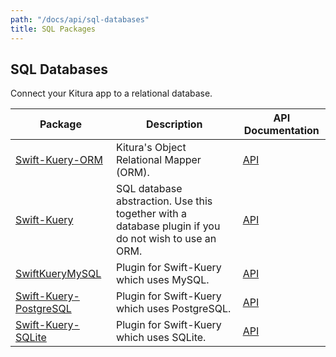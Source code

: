 ```yaml
---
path: "/docs/api/sql-databases"
title: SQL Packages
---
```


 ## SQL Databases

 Connect your Kitura app to a relational database.

 | Package      | Description | API Documentation |
 | ----------- | ----------- | ------- |
 | [Swift-Kuery-ORM](https://github.com/Kitura-Next/Swift-Kuery-ORM)   | Kitura's Object Relational Mapper (ORM). | [API](https://kitura-next.github.io/Swift-Kuery-ORM/) |
 | [Swift-Kuery](https://github.com/Kitura-Next/Swift-Kuery) | SQL database abstraction. Use this together with a database plugin if you do not wish to use an ORM. | [API](https://kitura-next.github.io/Swift-Kuery/) |
 | [SwiftKueryMySQL](https://github.com/Kitura-Next/SwiftKueryMySQL) | Plugin for Swift-Kuery which uses MySQL. | [API](https://kitura-next.github.io/SwiftKueryMySQL/) |
 | [Swift-Kuery-PostgreSQL](https://github.com/Kitura-Next/Swift-Kuery-PostgreSQL) | Plugin for Swift-Kuery which uses PostgreSQL. | [API](https://kitura-next.github.io/Swift-Kuery-PostgreSQL/) |
 | [Swift-Kuery-SQLite](https://github.com/Kitura-Next/Swift-Kuery-SQLite) |Plugin for Swift-Kuery which uses SQLite. | [API](https://kitura-next.github.io/Swift-Kuery-SQLite/) |
